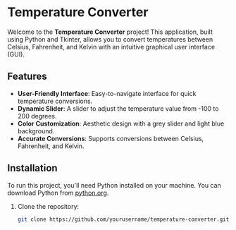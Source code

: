 # Temperature Converter

Welcome to the **Temperature Converter** project! This application, built using Python and Tkinter, allows you to convert temperatures between Celsius, Fahrenheit, and Kelvin with an intuitive graphical user interface (GUI). 

## Features

- **User-Friendly Interface**: Easy-to-navigate interface for quick temperature conversions.
- **Dynamic Slider**: A slider to adjust the temperature value from -100 to 200 degrees.
- **Color Customization**: Aesthetic design with a grey slider and light blue background.
- **Accurate Conversions**: Supports conversions between Celsius, Fahrenheit, and Kelvin.

## Installation

To run this project, you'll need Python installed on your machine. You can download Python from [python.org](https://www.python.org/).

1. Clone the repository:
   ```bash
   git clone https://github.com/yourusername/temperature-converter.git
